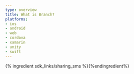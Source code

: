 ```yaml
---
type: overview
title: What is Branch?
platforms:
- ios
- android
- web
- cordova
- xamarin
- unity
- swift
---
```


{% ingredient sdk_links/sharing_sms %}{%endingredient%}
